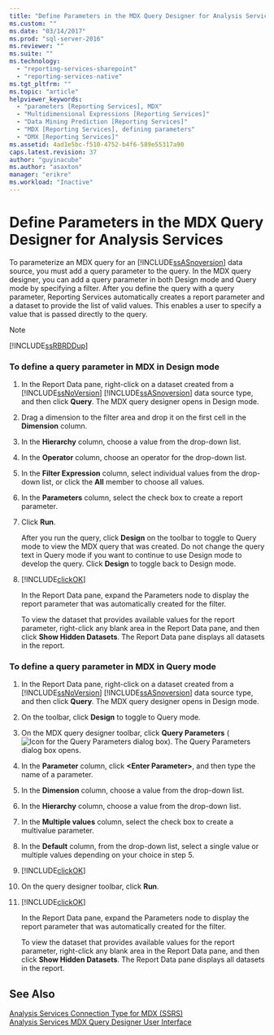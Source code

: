 ```yaml
---
title: "Define Parameters in the MDX Query Designer for Analysis Services | Microsoft Docs"
ms.custom: ""
ms.date: "03/14/2017"
ms.prod: "sql-server-2016"
ms.reviewer: ""
ms.suite: ""
ms.technology: 
  - "reporting-services-sharepoint"
  - "reporting-services-native"
ms.tgt_pltfrm: ""
ms.topic: "article"
helpviewer_keywords: 
  - "parameters [Reporting Services], MDX"
  - "Multidimensional Expressions [Reporting Services]"
  - "Data Mining Prediction [Reporting Services]"
  - "MDX [Reporting Services], defining parameters"
  - "DMX [Reporting Services]"
ms.assetid: 4ad1e5bc-f510-4752-b4f6-589e55317a90
caps.latest.revision: 37
author: "guyinacube"
ms.author: "asaxton"
manager: "erikre"
ms.workload: "Inactive"
---
```

# Define Parameters in the MDX Query Designer for Analysis Services
  To parameterize an MDX query for an [!INCLUDE[ssASnoversion](../../includes/ssasnoversion-md.md)] data source, you must add a query parameter to the query. In the MDX query designer, you can add a query parameter in both Design mode and Query mode by specifying a filter. After you define the query with a query parameter, Reporting Services automatically creates a report parameter and a dataset to provide the list of valid values. This enables a user to specify a value that is passed directly to the query.  
  
> [!NOTE]  
>  [!INCLUDE[ssRBRDDup](../../includes/ssrbrddup-md.md)]  
  
### To define a query parameter in MDX in Design mode  
  
1.  In the Report Data pane, right-click on a dataset created from a [!INCLUDE[ssNoVersion](../../includes/ssnoversion-md.md)] [!INCLUDE[ssASnoversion](../../includes/ssasnoversion-md.md)] data source type, and then click **Query**. The MDX query designer opens in Design mode.  
  
2.  Drag a dimension to the filter area and drop it on the first cell in the **Dimension** column.  
  
3.  In the **Hierarchy** column, choose a value from the drop-down list.  
  
4.  In the **Operator** column, choose an operator for the drop-down list.  
  
5.  In the **Filter Expression** column, select individual values from the drop-down list, or click the **All** member to choose all values.  
  
6.  In the **Parameters** column, select the check box to create a report parameter.  
  
7.  Click **Run**.  
  
     After you run the query, click **Design** on the toolbar to toggle to Query mode to view the MDX query that was created. Do not change the query text in Query mode if you want to continue to use Design mode to develop the query. Click **Design** to toggle back to Design mode.  
  
8.  [!INCLUDE[clickOK](../../includes/clickok-md.md)]  
  
     In the Report Data pane, expand the Parameters node to display the report parameter that was automatically created for the filter.  
  
     To view the dataset that provides available values for the report parameter, right-click any blank area in the Report Data pane, and then click **Show Hidden Datasets**. The Report Data pane displays all datasets in the report.  
  
### To define a query parameter in MDX in Query mode  
  
1.  In the Report Data pane, right-click on a dataset created from a [!INCLUDE[ssNoVersion](../../includes/ssnoversion-md.md)] [!INCLUDE[ssASnoversion](../../includes/ssasnoversion-md.md)] data source type, and then click **Query**. The MDX query designer opens in Design mode.  
  
2.  On the toolbar, click **Design** to toggle to Query mode.  
  
3.  On the MDX query designer toolbar, click **Query Parameters** (![Icon for the Query Parameters dialog box](../../reporting-services/report-data/media/iconqueryparameter.gif "Icon for the Query Parameters dialog box")). The Query Parameters dialog box opens.  
  
4.  In the **Parameter** column, click **\<Enter Parameter>**, and then type the name of a parameter.  
  
5.  In the **Dimension** column, choose a value from the drop-down list.  
  
6.  In the **Hierarchy** column, choose a value from the drop-down list.  
  
7.  In the **Multiple values** column, select the check box to create a multivalue parameter.  
  
8.  In the **Default** column, from the drop-down list, select a single value or multiple values depending on your choice in step 5.  
  
9. [!INCLUDE[clickOK](../../includes/clickok-md.md)]  
  
10. On the query designer toolbar, click **Run**.  
  
11. [!INCLUDE[clickOK](../../includes/clickok-md.md)]  
  
     In the Report Data pane, expand the Parameters node to display the report parameter that was automatically created for the filter.  
  
     To view the dataset that provides available values for the report parameter, right-click any blank area in the Report Data pane, and then click **Show Hidden Datasets**. The Report Data pane displays all datasets in the report.  
  
## See Also  
 [Analysis Services Connection Type for MDX &#40;SSRS&#41;](../../reporting-services/report-data/analysis-services-connection-type-for-mdx-ssrs.md)   
 [Analysis Services MDX Query Designer User Interface](../../reporting-services/report-data/analysis-services-mdx-query-designer-user-interface.md)  
  
  
